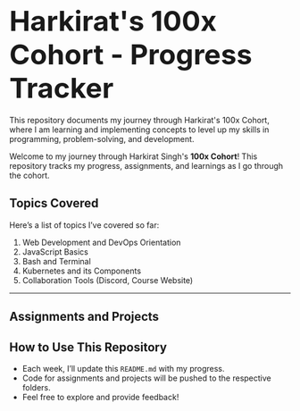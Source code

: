
# <span style="font-size: 50px;">Harkirat's 100x Cohort - Progress Tracker</span>

This repository documents my journey through Harkirat's 100x Cohort, where I am learning and implementing concepts to level up my skills in programming, problem-solving, and development.

Welcome to my journey through Harkirat Singh's **100x Cohort**! This repository tracks my progress, assignments, and learnings as I go through the cohort.


## **Topics Covered**
Here’s a list of topics I’ve covered so far:
1. Web Development and DevOps Orientation
2. JavaScript Basics
3. Bash and Terminal
4. Kubernetes and its Components
5. Collaboration Tools (Discord, Course Website)

---

## **Assignments and Projects**


## **How to Use This Repository**
- Each week, I’ll update this `README.md` with my progress.
- Code for assignments and projects will be pushed to the respective folders.
- Feel free to explore and provide feedback!

